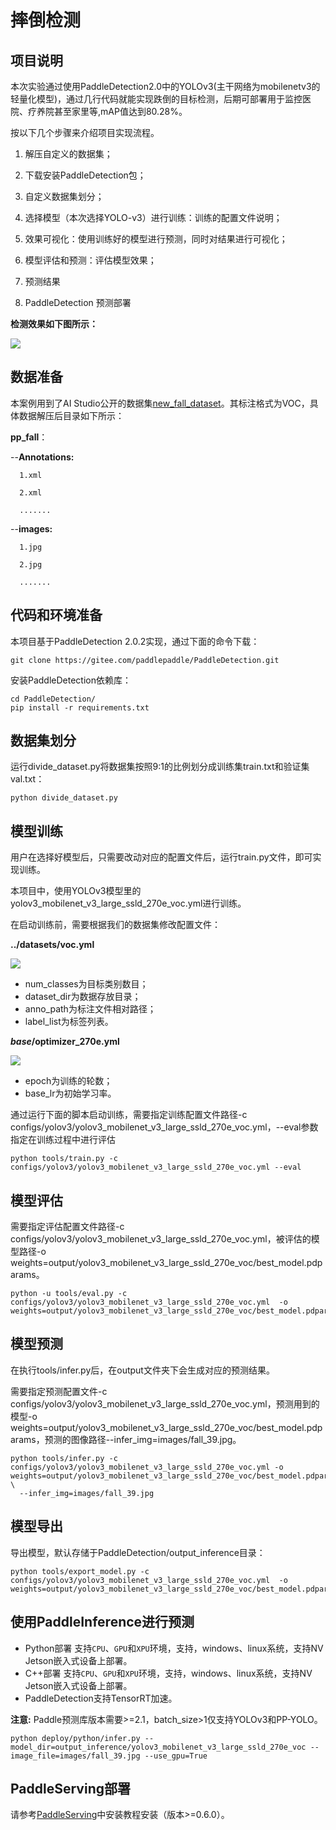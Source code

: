 # 摔倒检测


## 项目说明

本次实验通过使用PaddleDetection2.0中的YOLOv3(主干网络为mobilenetv3的轻量化模型)，通过几行代码就能实现跌倒的目标检测，后期可部署用于监控医院、疗养院甚至家里等,mAP值达到80.28%。

按以下几个步骤来介绍项目实现流程。

1. 解压自定义的数据集；

2. 下载安装PaddleDetection包；

2. 自定义数据集划分；

4. 选择模型（本次选择YOLO-v3）进行训练：训练的配置文件说明；

5. 效果可视化：使用训练好的模型进行预测，同时对结果进行可视化；

6. 模型评估和预测：评估模型效果；

7. 预测结果

8. PaddleDetection 预测部署

**检测效果如下图所示：**

![](./images/demo.jpeg)

## 数据准备

本案例用到了AI Studio公开的数据集[new_fall_dataset](https://aistudio.baidu.com/aistudio/datasetdetail/105389)。其标注格式为VOC，具体数据解压后目录如下所示：

**pp_fall**：


  --**Annotations:**
  
      1.xml
  
      2.xml
  
      .......
  
  --**images:**
  
      1.jpg
  
      2.jpg
  
      .......

## 代码和环境准备

本项目基于PaddleDetection 2.0.2实现，通过下面的命令下载：

```
git clone https://gitee.com/paddlepaddle/PaddleDetection.git
```

安装PaddleDetection依赖库：
```
cd PaddleDetection/
pip install -r requirements.txt
```

## 数据集划分

运行divide_dataset.py将数据集按照9:1的比例划分成训练集train.txt和验证集val.txt：
```
python divide_dataset.py
```

## 模型训练

用户在选择好模型后，只需要改动对应的配置文件后，运行train.py文件，即可实现训练。

本项目中，使用YOLOv3模型里的yolov3_mobilenet_v3_large_ssld_270e_voc.yml进行训练。

在启动训练前，需要根据我们的数据集修改配置文件：

**../datasets/voc.yml**

![](./images/modify.png)

* num_classes为目标类别数目；
* dataset_dir为数据存放目录；
* anno_path为标注文件相对路径；
* label_list为标签列表。

**_base_/optimizer_270e.yml**

![](./images/modify_2.png)

* epoch为训练的轮数；
* base_lr为初始学习率。



通过运行下面的脚本启动训练，需要指定训练配置文件路径-c configs/yolov3/yolov3_mobilenet_v3_large_ssld_270e_voc.yml，--eval参数指定在训练过程中进行评估
```
python tools/train.py -c configs/yolov3/yolov3_mobilenet_v3_large_ssld_270e_voc.yml --eval
```

## 模型评估

需要指定评估配置文件路径-c configs/yolov3/yolov3_mobilenet_v3_large_ssld_270e_voc.yml，被评估的模型路径-o weights=output/yolov3_mobilenet_v3_large_ssld_270e_voc/best_model.pdparams。
```
python -u tools/eval.py -c configs/yolov3/yolov3_mobilenet_v3_large_ssld_270e_voc.yml  -o weights=output/yolov3_mobilenet_v3_large_ssld_270e_voc/best_model.pdparams
```

## 模型预测

在执行tools/infer.py后，在output文件夹下会生成对应的预测结果。

需要指定预测配置文件-c configs/yolov3/yolov3_mobilenet_v3_large_ssld_270e_voc.yml，预测用到的模型-o weights=output/yolov3_mobilenet_v3_large_ssld_270e_voc/best_model.pdparams，预测的图像路径--infer_img=images/fall_39.jpg。
```
python tools/infer.py -c configs/yolov3/yolov3_mobilenet_v3_large_ssld_270e_voc.yml -o weights=output/yolov3_mobilenet_v3_large_ssld_270e_voc/best_model.pdparams \
  --infer_img=images/fall_39.jpg
```

## 模型导出

导出模型，默认存储于PaddleDetection/output_inference目录：
```
python tools/export_model.py -c configs/yolov3/yolov3_mobilenet_v3_large_ssld_270e_voc.yml  -o weights=output/yolov3_mobilenet_v3_large_ssld_270e_voc/best_model.pdparams
```

## 使用PaddleInference进行预测
* Python部署 支持`CPU`、`GPU`和`XPU`环境，支持，windows、linux系统，支持NV Jetson嵌入式设备上部署。
* C++部署 支持`CPU`、`GPU`和`XPU`环境，支持，windows、linux系统，支持NV Jetson嵌入式设备上部署。
* PaddleDetection支持TensorRT加速。

**注意:**  Paddle预测库版本需要>=2.1，batch_size>1仅支持YOLOv3和PP-YOLO。
```
python deploy/python/infer.py --model_dir=output_inference/yolov3_mobilenet_v3_large_ssld_270e_voc --image_file=images/fall_39.jpg --use_gpu=True
```

## PaddleServing部署
请参考[PaddleServing](https://github.com/PaddlePaddle/Serving/tree/v0.6.0)中安装教程安装（版本>=0.6.0）。
